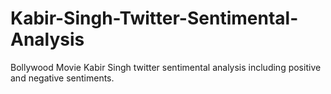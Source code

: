 # Kabir-Singh-Twitter-Sentimental-Analysis
Bollywood Movie Kabir Singh twitter sentimental analysis including positive and negative sentiments.
